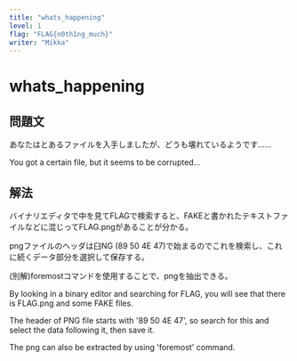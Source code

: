 ```yaml
---
title: "whats_happening"
level: 1
flag: "FLAG{n0th1ng_much}"
writer: "Mikka"
---
```


# whats_happening

## 問題文

あなたはとあるファイルを入手しましたが、どうも壊れているようです……


You got a certain file, but it seems to be corrupted...

## 解法

バイナリエディタで中を見てFLAGで検索すると、FAKEと書かれたテキストファイルなどに混じってFLAG.pngがあることが分かる。

pngファイルのヘッダは臼NG (89 50 4E 47)で始まるのでこれを検索し、これに続くデータ部分を選択して保存する。

(別解)foremostコマンドを使用することで、pngを抽出できる。


By looking in a binary editor and searching for FLAG, you will see that there is FLAG.png and some FAKE files.

The header of PNG file starts with '89 50 4E 47', so search for this and select the data following it, then save it.

The png can also be extracted by using 'foremost' command.
